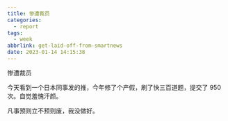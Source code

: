 ```yaml
---
title: 惨遭裁员
categories:
  - report
tags:
  - week
abbrlink: get-laid-off-from-smartnews
date: 2023-01-14 14:15:38
---
```


惨遭裁员

今天看到一个日本同事发的推，今年修了个产假，刷了快三百道题，提交了 950 次。自觉羞愧汗颜。

凡事预则立不预则废，我没做好。
